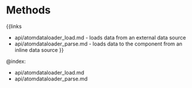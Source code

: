 
Methods
=======

{{links
- api/atomdataloader_load.md - loads data from an external data source
- api/atomdataloader_parse.md - loads data to the component from an inline data source
}}

@index:
- api/atomdataloader_load.md
- api/atomdataloader_parse.md


